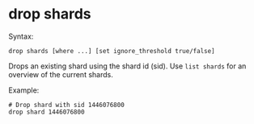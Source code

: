 drop shards
===========

Syntax:

	drop shards [where ...] [set ignore_threshold true/false]
	
Drops an existing shard using the shard id (sid). Use `list shards` for an 
overview of the current shards. 

Example:

	# Drop shard with sid 1446076800
	drop shard 1446076800